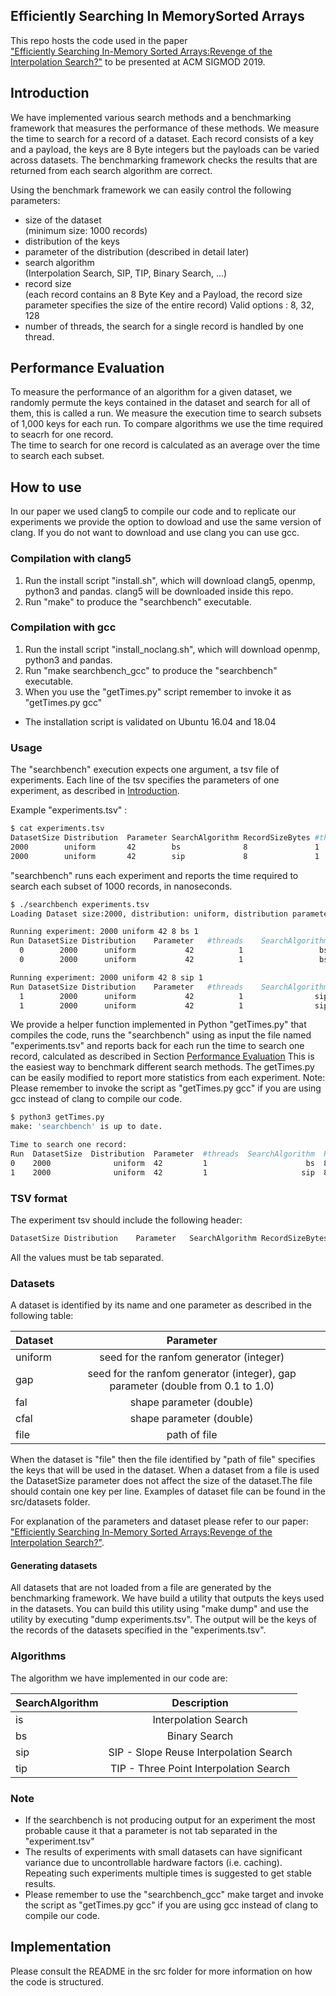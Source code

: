 ## Efficiently Searching In MemorySorted Arrays
This repo hosts the code used in the paper   
["Efficiently Searching In-Memory Sorted Arrays:Revenge of the Interpolation 
Search?"](http://pages.cs.wisc.edu/~jignesh/publ/Revenge_of_the_Interpolation_Search.pdf)
 to be presented at ACM SIGMOD 2019.

## Introduction
We have implemented various search methods and a benchmarking framework that
measures the performance of these methods. We measure the time to search for a
record of a dataset. Each record consists of a key and a payload, the keys are 
8 Byte integers but the payloads can be varied across datasets.
The benchmarking framework checks the results that are returned from each 
search algorithm are correct.

Using the benchmark framework we can easily control the following parameters:
+ size of the dataset  
  (minimum size: 1000 records)
+ distribution of the keys
+ parameter of the distribution (described in detail later)
+ search algorithm  
    (Interpolation Search, SIP, TIP, Binary Search, ...)  
+ record size  
    (each record contains an 8 Byte Key and a Payload, the record size parameter
     specifies the size of the entire record) 
     Valid options : 8, 32, 128
+ number of threads, the search for a single record is handled by one thread.

## Performance Evaluation
To measure the performance of an algorithm for a given dataset, we randomly
permute the keys contained in the dataset and search for all of them, this is
called a run.
We measure the execution time to search subsets of 1,000 keys for each run.
To compare algorithms we use the time required to seacrh for one record.  
The time to search for one record is calculated as an average over the time to 
search each subset.

## How to use
In our paper we used clang5 to compile our code and to replicate our experiments
we provide the option to dowload and use the same version of clang. If you do not
want to download and use clang you can use gcc. 
### Compilation with clang5
1) Run the install script "install.sh", which will download clang5, openmp,
   python3 and pandas. clang5 will be downloaded inside this repo.
2) Run "make" to produce the "searchbench" executable.

### Compilation with gcc
1) Run the install script "install_noclang.sh", which will download openmp,
   python3 and pandas.
2) Run "make searchbench_gcc" to produce the "searchbench" executable.
3) When you use the "getTimes.py" script remember to invoke it as "getTimes.py gcc"
+ The installation script is validated on Ubuntu 16.04 and 18.04

### Usage
The "searchbench" execution expects one argument, a tsv file of
experiments. Each line of the tsv specifies the parameters of one experiment,
as described in  [Introduction](#introduction).

Example "experiments.tsv" :
```bash
$ cat experiments.tsv
DatasetSize Distribution  Parameter SearchAlgorithm RecordSizeBytes #threads
2000        uniform       42        bs              8               1
2000        uniform       42        sip             8               1
```
"searchbench" runs each experiment and reports the time required to search each 
subset of 1000 records, in nanoseconds.
```bash
$ ./searchbench experiments.tsv
Loading Dataset size:2000, distribution: uniform, distribution parameter: 42

Running experiment: 2000 uniform 42 8 bs 1
Run	DatasetSize	Distribution	Parameter	#threads	SearchAlgorithm	RecordSizeBytes	TimeNS	
  0	       2000	     uniform	       42	       1	             bs	              8	130.34	
  0	       2000	     uniform	       42	       1	             bs	              8	120.16	

Running experiment: 2000 uniform 42 8 sip 1
Run	DatasetSize	Distribution	Parameter	#threads	SearchAlgorithm	RecordSizeBytes	TimeNS	
  1	       2000	     uniform	       42	       1	            sip	              8	 77.27	
  1	       2000	     uniform	       42	       1	            sip	              8	65.243
```

We provide a helper function implemented in Python "getTimes.py" that compiles the code,
runs the "searchbench" using as input the file named "experiments.tsv" and reports back for each run
the time to search one record, calculated as described in Section [Performance Evaluation](#performance-evaluation)
This is the easiest way to benchmark different search methods. The getTimes.py can be easily modified to report more
statistics from each experiment.
Note: Please remember to invoke the script as "getTimes.py gcc" if you are using gcc instead of clang to compile our code.
```bash
$ python3 getTimes.py 
make: 'searchbench' is up to date.

Time to search one record:
Run  DatasetSize  Distribution  Parameter  #threads  SearchAlgorithm  RecordSizeBytes
0    2000              uniform  42         1                      bs  8                  112.695
1    2000              uniform  42         1                     sip  8                   64.251
```


### TSV format
The experiment tsv should include the following header:
```bash
DatasetSize	Distribution	Parameter	SearchAlgorithm	RecordSizeBytes	#threads
```
All the values must be tab separated.

### Datasets
A dataset is identified by its name and one parameter as described in the following table:

| Dataset       | Parameter                                                 |
| ------------- |:-------------:                                            |
| uniform       | seed for the ranfom generator (integer)                   |
| gap           | seed for the ranfom generator (integer), gap parameter (double from 0.1 to 1.0)  |
| fal           | shape parameter (double)                                  |
| cfal          | shape parameter (double)                                  |                   
| file          | path of file                                              |

When the dataset is "file" then the file identified by "path of file" specifies the keys that
will be used in the dataset. When a dataset from a file is used the DatasetSize parameter
does not affect the size of the dataset.The file should contain one key per line. 
Examples of dataset file can be found in the src/datasets folder.

For explanation of the parameters and dataset please refer to our paper:
["Efficiently Searching In-Memory Sorted Arrays:Revenge of the Interpolation 
Search?"](http://pages.cs.wisc.edu/~jignesh/publ/Revenge_of_the_Interpolation_Search.pdf).

#### Generating datasets
All datasets that are not loaded from a file are generated by the benchmarking framework.
We have build a utility that outputs the keys used in the datasets. You can
build this utility using "make dump" and use the utility by executing "dump experiments.tsv".
The output will be the keys of the records of the datasets specified
in the "experiments.tsv".

### Algorithms

The algorithm we have implemented in our code are:

| SearchAlgorithm       | Description                      |
| ------------- |:-------------:                  |
| is            | Interpolation Search            |
| bs            | Binary Search                    |
| sip           | SIP - Slope Reuse Interpolation Search    |
| tip           | TIP - Three Point Interpolation Search    |


### Note
+ If the searchbench is not producing output for an experiment the most probable cause it that a parameter is not
tab separated in the "experiment.tsv"
+ The results of experiments with small datasets can have significant variance due to uncontrollable hardware factors (i.e. caching). Repeating such experiments multiple times is suggested to get stable results.    
+ Please remember to use the "searchbench_gcc" make target and invoke the script as "getTimes.py gcc" if you are using
  gcc instead of clang to compile our code.

## Implementation
Please consult the README in the src folder for more information on how the code is structured.
